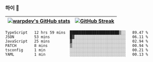 
### 하이 👋
[![warpdev's GitHub stats](https://github-readme-stats.vercel.app/api?username=warpdev&show_icons=true&theme=vue-dark)](#) |[![GitHub Streak](https://github-readme-streak-stats.herokuapp.com/?user=warpdev&theme=dark)](#)
--- | --- |
<!--START_SECTION:waka-->

```text
TypeScript   12 hrs 59 mins  ██████████████████████▒░░   89.47 %
JSON         53 mins         █▓░░░░░░░░░░░░░░░░░░░░░░░   06.11 %
JavaScript   25 mins         ▓░░░░░░░░░░░░░░░░░░░░░░░░   02.94 %
PATCH        8 mins          ▒░░░░░░░░░░░░░░░░░░░░░░░░   00.94 %
tsconfig     1 min           ░░░░░░░░░░░░░░░░░░░░░░░░░   00.21 %
YAML         1 min           ░░░░░░░░░░░░░░░░░░░░░░░░░   00.13 %
```

<!--END_SECTION:waka-->

<!--
**warpdev/warpdev** is a ✨ _special_ ✨ repository because its `README.md` (this file) appears on your GitHub profile.

Here are some ideas to get you started:

- 🔭 I’m currently working on ...
- 🌱 I’m currently learning ...
- 👯 I’m looking to collaborate on ...
- 🤔 I’m looking for help with ...
- 💬 Ask me about ...
- 📫 How to reach me: ...
- 😄 Pronouns: ...
- ⚡ Fun fact: ...
-->
